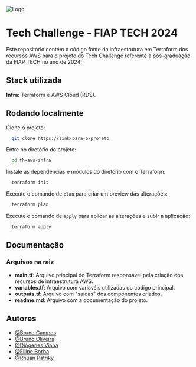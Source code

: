 ![Logo](https://avatars.githubusercontent.com/u/79948663?s=200&v=4)

# Tech Challenge - FIAP TECH 2024

Este repositório contém o código fonte da infraestrutura em Terraform dos recursos AWS para o projeto do Tech Challenge referente a pós-graduação da FIAP TECH no ano de 2024:

## Stack utilizada

**Infra:** Terraform e AWS Cloud (RDS).

## Rodando localmente

Clone o projeto:

```bash
  git clone https://link-para-o-projeto
```

Entre no diretório do projeto:

```bash
  cd fh-aws-infra
```

Instale as dependências e módulos do diretório com o Terraform:

```bash
  terraform init
```

Execute o comando de `plan` para criar um preview das alterações:

```bash
  terraform plan
```

Execute o comando de `apply` para aplicar as alterações e subir a aplicação:

```bash
  terraform apply
```

## Documentação

### Arquivos na raiz

-  **main.tf**: Arquivo principal do Terraform responsável pela criação dos recursos de infraestrutura AWS.
-  **variables.tf**: Arquivo com variavéis utilizadas do código principal.
-  **outputs.tf**: Arquivo com "saídas" dos componentes criados.
-  **readme.md**: Arquivo com a documentação do projeto.

## Autores

-  [@Bruno Campos](https://github.com/brunocamposousa)
-  [@Bruno Oliveira](https://github.com/bgoulart)
-  [@Diógenes Viana](https://github.com/diogenesviana)
-  [@Filipe Borba](https://www.github.com/filipexxborba)
-  [@Rhuan Patriky](https://github.com/rhuanpk)